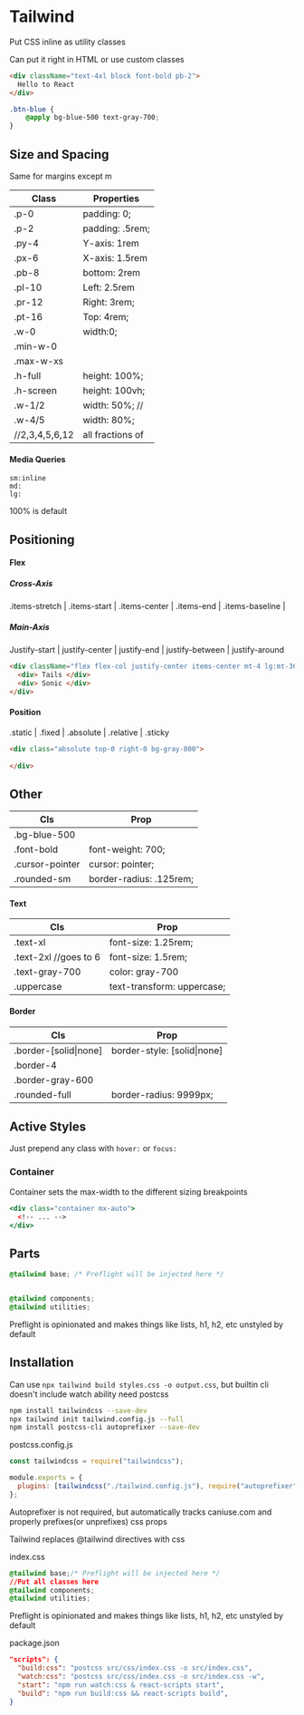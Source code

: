 # Tailwind

Put CSS inline as utility classes

Can put it right in HTML or use custom classes

```html
<div className="text-4xl block font-bold pb-2">
  Hello to React
</div>
```

```css
.btn-blue {
	@apply bg-blue-500 text-gray-700;
}
```

## Size and Spacing

Same for margins except m

| Class          | Properties       |
| -------------- | ---------------- |
| .p-0           | padding: 0;      |
| .p-2           | padding: .5rem;  |
| .py-4          | Y-axis: 1rem     |
| .px-6          | X-axis: 1.5rem   |
| .pb-8          | bottom: 2rem     |
| .pl-10         | Left: 2.5rem     |
| .pr-12         | Right: 3rem;     |
| .pt-16         | Top: 4rem;       |
| .w-0           | width:0;         |
| .min-w-0       |                  |
| .max-w-xs      |                  |
| .h-full        | height: 100%;    |
| .h-screen      | height: 100vh;   |
| .w-1/2         | width: 50%; //   |
| .w-4/5         | width: 80%;      |
| //2,3,4,5,6,12 | all fractions of |

#### Media Queries

```
sm:inline
md:
lg:
```

100% is default

## Positioning

#### Flex

##### Cross-Axis

.items-stretch  | .items-start  | .items-center  | .items-end  | .items-baseline  |

##### Main-Axis

Justify-start | justify-center | justify-end | justify-between | justify-around

```html
<div className="flex flex-col justify-center items-center mt-4 lg:mt-36 mb-20 lg:mb-28">
  <div> Tails </div>
  <div> Sonic </div>
</div>
```

#### Position

.static | .fixed | .absolute | .relative | .sticky

```html
<div class="absolute top-0 right-0 bg-gray-800">
  
</div>
```

## Other

| Cls             | Prop                    |
| --------------- | ----------------------- |
| .bg-blue-500    |                         |
| .font-bold      | font-weight: 700;       |
| .cursor-pointer | cursor: pointer;        |
| .rounded-sm     | border-radius: .125rem; |

#### Text

| Cls                   | Prop                       |
| --------------------- | -------------------------- |
| .text-xl              | font-size: 1.25rem;        |
| .text-2xl //goes to 6 | font-size: 1.5rem;         |
| .text-gray-700        | color: gray-700            |
| .uppercase            | text-transform: uppercase; |

#### Border

| Cls                   | Prop                        |
| --------------------- | --------------------------- |
| .border-[solid\|none] | border-style: [solid\|none] |
| .border-4             |                             |
| .border-gray-600      |                             |
| .rounded-full         | border-radius: 9999px;      |



## Active Styles

Just prepend any class with `hover:` or `focus:`

### Container

Container sets the max-width to the different sizing breakpoints

```jsx
<div class="container mx-auto">
  <!-- ... -->
</div>
```

## Parts

```css
@tailwind base; /* Preflight will be injected here */


@tailwind components;
@tailwind utilities;
```

Preflight is opinionated and makes things like lists, h1, h2, etc unstyled by default

## Installation

Can use `npx tailwind build styles.css -o output.css`, but builtin cli doesn't include watch ability need postcss

```bash
npm install tailwindcss --save-dev
npx tailwind init tailwind.config.js --full
npm install postcss-cli autoprefixer --save-dev
```

postcss.config.js

```js
const tailwindcss = require("tailwindcss");

module.exports = {
  plugins: [tailwindcss("./tailwind.config.js"), require("autoprefixer")]
};
```

Autoprefixer is not required, but automatically tracks caniuse.com and properly prefixes(or unprefixes) css props

Tailwind replaces @tailwind directives with css

index.css

```css
@tailwind base;/* Preflight will be injected here */
//Put all classes here
@tailwind components;
@tailwind utilities;
```

Preflight is opinionated and makes things like lists, h1, h2, etc unstyled by default

package.json

```json
"scripts": {
  "build:css": "postcss src/css/index.css -o src/index.css",
  "watch:css": "postcss src/css/index.css -o src/index.css -w",
  "start": "npm run watch:css & react-scripts start",
  "build": "npm run build:css && react-scripts build",
}
```

#### 
